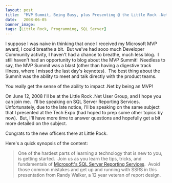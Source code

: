 ```yaml
---
layout: post
title:  "MVP Summit, Being Busy, plus Presenting @ the Little Rock .Net User Group"
date:   2008-06-05
banner_image: 
tags: [Little Rock, Programming, SQL Server]
---
```


I suppose I was naive in thinking that once I received my Microsoft MVP award, I could breathe a bit.  But we've had sooo much Developer Community activity, I haven't had a chance to breathe, much less blog.  I still haven't had an opportunity to blog about the MVP Summit!  Needless to say, the MVP Summit was a blast (other than having a digestive track illness, where I missed the last day's keynotes).  The best thing about the Summit was the ability to meet and talk directly with the product teams.

You really get the sense of the ability to impact .Net by being an MVP!

On June 12, 2008 I'll be at the Little Rock .Net User Group, and I hope you can join me.  I'll be speaking on SQL Server Reporting Services.  Unfortunately, due to the late notice, I'll be speaking on the same subject that I presented at the Tech Expo (had hoped to prep some other topics by now).  But, I'll have more time to answer questions and hopefully get a bit more detailed on the subject.

Congrats to the new officers there at Little Rock.

Here's a quick synopsis of the content:

> One of the hardest parts of learning a technology that is new to you, is getting started.  Join us as you learn the tips, tricks, and fundamentals of [Microsoft's SQL Server Reporting Services](http://www.microsoft.com/sql/technologies/reporting/default.mspx).  Avoid those common mistakes and get up and running with SSRS in this presentation from Randy Walker, a 12 year veteran of report design.
